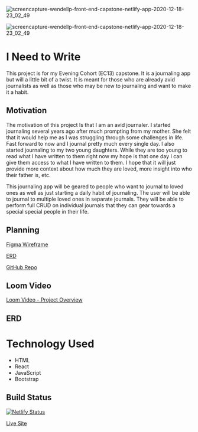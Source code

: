 ![screencapture-wendellp-front-end-capstone-netlify-app-2020-12-18-23_02_49](https://user-images.githubusercontent.com/63669713/102681222-4dffd600-4185-11eb-947a-dcf6e2536814.png)

![screencapture-wendellp-front-end-capstone-netlify-app-2020-12-18-23_02_49](https://user-images.githubusercontent.com/63669713/102681231-725bb280-4185-11eb-8081-e1c0226abce6.png)

# I Need to Write

This project is for my Evening Cohort (EC13) capstone. It is a journaling app but will a little bit of a twist. It is meant for those who are already avid journalists as well as those who may be new to journaling and want to make it a habit.

  

## Motivation

The motivation of this project Is that I am an avid journaler. I started journaling several years ago after much prompting from my mother. She felt that it would help me as I was struggling through some challenges in life. Fast forward to now and I journal pretty much every single day. I also started journaling to my two young daughters. While they are too young to read what I have written to them right now my hope is that one day I can give them access to what I have written to them. I hope that it will just provide more context about how much they are loved, more insight into who their father is, etc.

  

This journaling app will be geared to people who want to journal to loved ones as well as just starting a daily habit of journaling. The user will be able to journal to multiple loved ones in separate journals. They will be able to perform full CRUD on individual journals that they can gear towards a special special people in their life.

  

## Planning

[Figma Wireframe](https://www.figma.com/file/hjs7J1US9NnvI6YHEuXAgT/I-Need-to-Write!---Journal-App?node-id=0:1) <br>

[ERD](https://lucid.app/lucidchart/invitations/accept/86c52c16-f129-45f1-81b9-6aa98cff65fc) <br>

[GitHub Repo](https://github.com/wppattonjr/ec13-capstone)

  
## Loom Video
[Loom Video - Project Overview](https://www.loom.com/share/546ecdf162a04af78754dc68b8612598)
  
## ERD


# Technology Used

- HTML
- React
- JavaScript
- Bootstrap

## Build Status

[![Netlify Status](https://api.netlify.com/api/v1/badges/202ed14b-e112-42b4-93ad-5ad435e28d5e/deploy-status)](https://app.netlify.com/sites/wendellp-front-end-capstone/deploys)

[Live Site](https://wendellp-front-end-capstone.netlify.app/)
